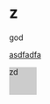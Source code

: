 z
=
god

<a href="#">asdfadfa</a>
<div id="head" style="width:50px;height:50px;background:#ccc;">zd</div>
